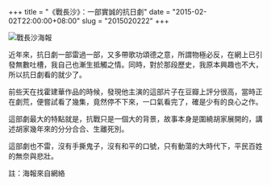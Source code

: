 +++
title = "《戰長沙》：一部實誠的抗日劇"
date = "2015-02-02T22:00:00+08:00"
slug = "2015020222"
+++

![戰長沙海報](/blog_static/2015/20150202-battle-of-changsha.jpg)

近年來，抗日劇一部雷過一部，又多帶歌功頌德之意，所謂物極必反，在網上已引發無數吐槽，我自己也漸生抵觸之情。同時，對於那段歷史，我原本興趣也不大，所以抗日劇看的就少了。

前些天在找霍建華作品的時候，發現他主演的這部片子在豆瓣上評分很高，當時正在劇荒，便嘗試看了幾集，竟然停不下來，一口氣看完了，確是少有的良心之作。

這部劇最大的特點就是，抗戰只是一個大的背景，故事本身是圍繞胡家展開的，講述胡家幾年來的分分合合、生離死別。

這部劇也不雷，沒有手撕鬼子，沒有和平的口號，只有動蕩的大時代下，平民百姓的無奈與悲壯。  

註：海報來自網絡

